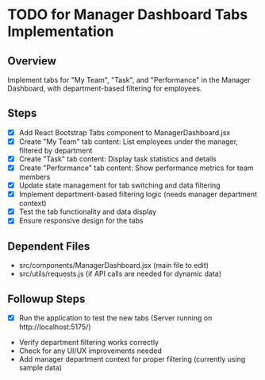# TODO for Manager Dashboard Tabs Implementation

## Overview
Implement tabs for "My Team", "Task", and "Performance" in the Manager Dashboard, with department-based filtering for employees.

## Steps
- [x] Add React Bootstrap Tabs component to ManagerDashboard.jsx
- [x] Create "My Team" tab content: List employees under the manager, filtered by department
- [x] Create "Task" tab content: Display task statistics and details
- [x] Create "Performance" tab content: Show performance metrics for team members
- [x] Update state management for tab switching and data filtering
- [x] Implement department-based filtering logic (needs manager department context)
- [x] Test the tab functionality and data display
- [x] Ensure responsive design for the tabs

## Dependent Files
- src/components/ManagerDashboard.jsx (main file to edit)
- src/utils/requests.js (if API calls are needed for dynamic data)

## Followup Steps
- [x] Run the application to test the new tabs (Server running on http://localhost:5175/)
- Verify department filtering works correctly
- Check for any UI/UX improvements needed
- Add manager department context for proper filtering (currently using sample data)
